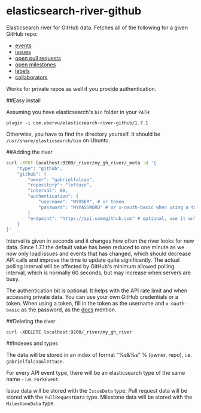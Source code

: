 elasticsearch-river-github
==========================

Elasticsearch river for GitHub data. Fetches all of the following for
a given GitHub repo:

* [events](http://developer.github.com/v3/activity/events/)
* [issues](http://developer.github.com/v3/issues/#list-issues-for-a-repository)
* [open pull requests](http://developer.github.com/v3/pulls/#list-pull-requests)
* [open milestones](http://developer.github.com/v3/issues/milestones/)
* [labels](http://developer.github.com/v3/issues/labels/)
* [collaborators](http://developer.github.com/v3/repos/collaborators/#list)

Works for private repos as well if you provide authentication.

##Easy install

Assuming you have elasticsearch's `bin` folder in your `PATH`:

```
plugin -i com.ubervu/elasticsearch-river-github/1.7.1
```

Otherwise, you have to find the directory yourself. It should be
`/usr/share/elasticsearch/bin` on Ubuntu.

##Adding the river

```bash
curl -XPUT localhost:9200/_river/my_gh_river/_meta -d '{
    "type": "github",
    "github": {
        "owner": "gabrielfalcao",
        "repository": "lettuce",
        "interval": 60,
        "authentication": {
            "username": "MYUSER", # or token
            "password": "MYPASSWORD" # or x-oauth-basic when using a token
        }
        "endpoint": "https://api.somegithub.com" # optional, use it only for non github.com
    }
}'
```

Interval is given in seconds and it changes how often the river looks for new data. Since 1.7.1 the default value has been reduced to one minute as we now only load issues and events that has changed, which should decrease API calls and improve the time to update quite significantly. The actual polling interval will be affected by GitHub's minimum allowed polling interval, which is normally 60 seconds, but may increase when servers are busy.

The authentication bit is optional. It helps with the API rate limit and when accessing private data. You can use your own GitHub credentials or a token. When using a token, fill in the token as the username and `x-oauth-basic` as the password, as the [docs](http://developer.github.com/v3/auth/#basic-authentication) mention.

##Deleting the river

```
curl -XDELETE localhost:9200/_river/my_gh_river
```

##Indexes and types

The data will be stored in an index of format "%s&%s" % (owner, repo), i.e.
`gabrielfalcao&lettuce`.

For every API event type, there will be an elasticsearch type of the same name -
i.e. `ForkEvent`.

Issue data will be stored with the `IssueData` type. Pull request data will be stored
with the `PullRequestData` type. Milestone data will be stored with the `MilestoneData`
type.

